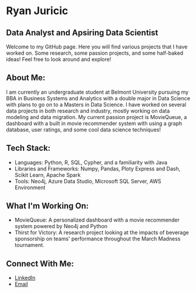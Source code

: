 # Ryan Juricic

## Data Analyst and Apsiring Data Scientist

Welcome to my GitHub page. Here you will find various projects that I have worked on. Some research, some passion projects, and some half-baked ideas! Feel free to look around and explore!

## About Me:
I am currently an undergraduate student at Belmont University pursuing my BBA in Business Systems and Analytics with a double major in Data Science with plans to go on to a Masters in Data Science. I have worked on several data projects in both research and industry, mostly working on data modeling and data migration. My current passion project is MovieQueue, a dashboard with a built in movie recommender system with using a graph database, user ratings, and some cool data science techniques!

## Tech Stack:
- Languages: Python, R, SQL, Cypher, and a familiarity with Java
- Libraries and Frameworks: Numpy, Pandas, Ploty Express and Dash, Scikit Learn, Apache Spark
- Tools: Neo4j, Azure Data Studio, Microsoft SQL Server, AWS Environment

## What I'm Working On:
- MovieQueue: A personalized dashboard with a movie recommender system powered by Neo4j and Python
- Thirst for Victory: A research project looking at the impacts of beverage sponsorship on teams' performance throughout the March Madness tournament.

## Connect With Me:
- [LinkedIn](https://www.linkedin.com/in/ryanjuricic)
- [Email](mailto:ryanjuricic@gmail.com)
<!---
RyanJuricic26/RyanJuricic26 is a ✨ special ✨ repository because its `README.md` (this file) appears on your GitHub profile.
You can click the Preview link to take a look at your changes.
--->
